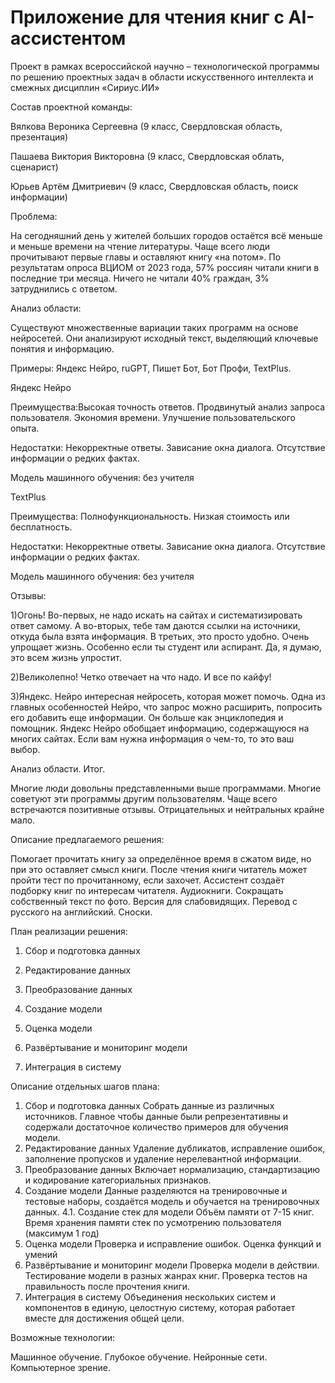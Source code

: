 # Приложение для чтения книг с AI-ассистентом

Проект в рамках всероссийской научно – технологической программы по решению проектных задач в области искусственного интеллекта и смежных дисциплин «Сириус.ИИ»

Состав проектной команды:

Вялкова Вероника Сергеевна (9 класс, Свердловская область, презентация)

Пашаева Виктория Викторовна (9 класс, Свердловская облать, сценарист)

Юрьев Артём Дмитриевич (9 класс, Свердловская область, поиск информации)

Проблема:

На сегодняшний день у жителей больших городов остаётся всё меньше и меньше времени на чтение литературы. Чаще всего люди прочитывают первые главы и оставляют книгу «на потом». По результатам опроса ВЦИОМ от 2023 года, 57% россиян читали книги в последние три месяца. Ничего не читали 40% граждан, 3% затруднились с ответом.

Анализ области:

Существуют множественные вариации таких программ на основе нейросетей. Они анализируют исходный текст, выделяющий ключевые понятия и информацию.

Примеры: Яндекс Нейро, ruGPT, Пишет Бот, Бот Профи, TextPlus.

Яндекс Нейро

Преимущества:Высокая точность ответов. Продвинутый анализ запроса пользователя. Экономия времени. Улучшение пользовательского опыта.

Недостатки: Некорректные ответы. Зависание окна диалога. Отсутствие информации о редких фактах.

Модель машинного обучения: без учителя

TextPlus

Преимущества: Полнофункциональность. Низкая стоимость или бесплатность.

Недостатки: Некорректные ответы. Зависание окна диалога. Отсутствие информации о редких фактах.

Модель машинного обучения: без учителя

Отзывы:

1)Огонь! Во-первых, не надо искать на сайтах и систематизировать ответ самому. А во-вторых, тебе там даются ссылки на источники, откуда была взята информация. В третьих, это просто удобно. Очень упрощает жизнь. Особенно если ты студент или аспирант. Да, я думаю, это всем жизнь упростит.

2)Великолепно! Четко отвечает на что надо. И все по кайфу!

3)Яндекс. Нейро интересная нейросеть, которая может помочь. Одна из главных особенностей Нейро, что запрос можно расширить, попросить его добавить еще информации. Он больше как энциклопедия и помощник. Яндекс Нейро обобщает информацию, содержащуюся на многих сайтах. Если вам нужна информация о чем-то, то это ваш выбор.

Анализ области. Итог.

Многие люди довольны представленными выше программами. Многие советуют эти программы другим пользователям. Чаще всего встречаются позитивные отзывы. Отрицательных и нейтральных крайне мало.

Описание предлагаемого решения:

Помогает прочитать книгу за определённое время в сжатом виде, но при это оставляет смысл книги. После чтения книги читатель может пройти тест по прочитанному, если захочет. Ассистент создаёт подборку книг по интересам читателя. Аудиокниги. Сокращать собственный текст по фото. Версия для слабовидящих. Перевод с русского на английский. Сноски.

План реализации решения:

1. Сбор и подготовка данных
 
2. Редактирование данных

3. Преобразование данных
 
4. Создание модели
 
5. Оценка модели
 
6. Развёртывание и мониторинг модели

7. Интеграция в систему

Описание отдельных шагов плана:

1. Сбор и подготовка данных
	Собрать данные из различных источников. Главное чтобы данные были репрезентативны и содержали достаточное количество примеров для обучения модели. 
2. Редактирование данных
	Удаление дубликатов, исправление ошибок, заполнение пропусков и удаление нерелевантной информации. 
3. Преобразование данных
	Включает нормализацию, стандартизацию и кодирование категориальных признаков.
4. Создание модели
	Данные разделяются на тренировочные и тестовые наборы, создаётся модель и обучается на тренировочных данных.
4.1. Создание стек для модели 
	Объём памяти от 7-15 книг. Время хранения памяти стек по усмотрению пользователя (максимум 1 год)
5. Оценка модели
  Проверка и исправление ошибок. Оценка функций и умений
6. Развёртывание и мониторинг модели
  Проверка модели в действии. Тестирование модели в разных жанрах книг. Проверка тестов на правильность после прочтения книги. 
7. Интеграция в систему
  Объединения нескольких систем и компонентов в единую, целостную систему, которая работает вместе для достижения общей цели.

Возможные технологии:

Машинное обучение. Глубокое обучение. Нейронные сети. Компьютерное зрение.





































